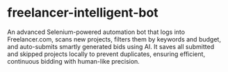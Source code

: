 # freelancer-intelligent-bot
An advanced Selenium-powered automation bot that logs into Freelancer.com, scans new projects, filters them by keywords and budget, and auto-submits smartly generated bids using AI. It saves all submitted and skipped projects locally to prevent duplicates, ensuring efficient, continuous bidding with human-like precision.

